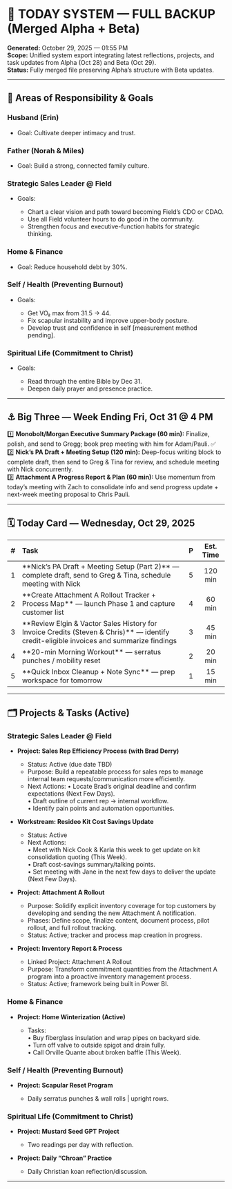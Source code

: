 # 🧭 TODAY SYSTEM — FULL BACKUP (Merged Alpha + Beta)

**Generated:** October 29, 2025 — 01:55 PM  
**Scope:** Unified system export integrating latest reflections, projects, and task updates from Alpha (Oct 28) and Beta (Oct 29).  
**Status:** Fully merged file preserving Alpha’s structure with Beta updates.

---

## 🧩 Areas of Responsibility \& Goals

### Husband (Erin)

* Goal: Cultivate deeper intimacy and trust.

### Father (Norah \& Miles)

* Goal: Build a strong, connected family culture.

### Strategic Sales Leader @ Field

* Goals:

  * Chart a clear vision and path toward becoming Field’s CDO or CDAO.
  * Use all Field volunteer hours to do good in the community.
  * Strengthen focus and executive-function habits for strategic thinking.

### Home \& Finance

* Goal: Reduce household debt by 30%.

### Self / Health (Preventing Burnout)

* Goals:

  * Get VO₂ max from 31.5 → 44.
  * Fix scapular instability and improve upper-body posture.
  * Develop trust and confidence in self \[measurement method pending].

### Spiritual Life (Commitment to Christ)

* Goals:

  * Read through the entire Bible by Dec 31.
  * Deepen daily prayer and presence practice.

---

## ⚓ Big Three — Week Ending Fri, Oct 31 @ 4 PM

1️⃣ **Monobolt/Morgan Executive Summary Package (60 min):** Finalize, polish, and send to Gregg; book prep meeting with him for Adam/Pauli. ✅  
2️⃣ **Nick’s PA Draft + Meeting Setup (120 min):** Deep-focus writing block to complete draft, then send to Greg \& Tina for review, and schedule meeting with Nick concurrently.  
3️⃣ **Attachment A Progress Report \& Plan (60 min):** Use momentum from today’s meeting with Zach to consolidate info and send progress update + next-week meeting proposal to Chris Pauli.

---

## 🗓️ Today Card — Wednesday, Oct 29, 2025

| # | Task | P | Est. Time |
|:-:|:--|:-:|:-:|
| 1 | \*\*Nick’s PA Draft + Meeting Setup (Part 2)\*\* — complete draft, send to Greg \& Tina, schedule meeting with Nick | 5 | 120 min |
| 2 | \*\*Create Attachment A Rollout Tracker + Process Map\*\* — launch Phase 1 and capture customer list | 4 | 60 min |
| 3 | \*\*Review Elgin \& Vactor Sales History for Invoice Credits (Steven \& Chris)\*\* — identify credit-eligible invoices and summarize findings | 3 | 45 min |
| 4 | \*\*20-min Morning Workout\*\* — serratus punches / mobility reset | 2 | 20 min |
| 5 | \*\*Quick Inbox Cleanup + Note Sync\*\* — prep workspace for tomorrow | 1 | 15 min |

---

## 🗂️ Projects \& Tasks (Active)

### Strategic Sales Leader @ Field

* **Project: Sales Rep Efficiency Process (with Brad Derry)**

  * Status: Active (due date TBD)
  * Purpose: Build a repeatable process for sales reps to manage internal team requests/communication more efficiently.
  * Next Actions:
    • Locate Brad’s original deadline and confirm expectations (Next Few Days).  
    • Draft outline of current rep → internal workflow.  
    • Identify pain points and automation opportunities.

* **Workstream: Resideo Kit Cost Savings Update**

  * Status: Active
  * Next Actions:  
    • Meet with Nick Cook \& Karla this week to get update on kit consolidation quoting (This Week).  
    • Draft cost-savings summary/talking points.  
    • Set meeting with Jane in the next few days to deliver the update (Next Few Days).

* **Project: Attachment A Rollout**

  * Purpose: Solidify explicit inventory coverage for top customers by developing and sending the new Attachment A notification.
  * Phases: Define scope, finalize content, document process, pilot rollout, and full rollout tracking.
  * Status: Active; tracker and process map creation in progress.

* **Project: Inventory Report \& Process**

  * Linked Project: Attachment A Rollout
  * Purpose: Transform commitment quantities from the Attachment A program into a proactive inventory management process.
  * Status: Active; framework being built in Power BI.

### Home \& Finance

* **Project: Home Winterization (Active)**

  * Tasks:  
    • Buy fiberglass insulation and wrap pipes on backyard side.  
    • Turn off valve to outside spigot and drain fully.  
    • Call Orville Quante about broken baffle (This Week).

### Self / Health (Preventing Burnout)

* **Project: Scapular Reset Program**

  * Daily serratus punches \& wall rolls | upright rows.

### Spiritual Life (Commitment to Christ)

* **Project: Mustard Seed GPT Project**

  * Two readings per day with reflection.

* **Project: Daily “Chroan” Practice**

  * Daily Christian koan reflection/discussion.

---

